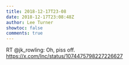 ```yaml
---
title: 2018-12-17T23-08
date: 2018-12-17T23:08:48Z
author: Lee Turner
showtoc: false
comments: true
---
```


RT @jk_rowling: Oh, piss off. https://x.com/Inc/status/1074475798227226627


